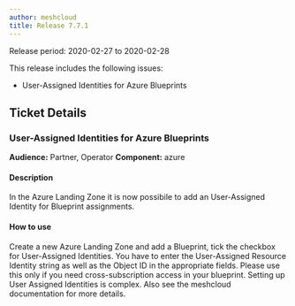 ```yaml
---
author: meshcloud
title: Release 7.7.1
---
```


Release period: 2020-02-27 to 2020-02-28

This release includes the following issues:
* User-Assigned Identities for Azure Blueprints
<!--truncate-->

## Ticket Details
### User-Assigned Identities for Azure Blueprints
**Audience:** Partner, Operator
**Component:** azure


#### Description
In the Azure Landing Zone it is now possibile to add an User-Assigned Identity for Blueprint assignments.

#### How to use
Create a new Azure Landing Zone and add a Blueprint, tick the checkbox for User-Assigned Identities. You have to enter
the User-Assigned Resource Identity string as well as the Object ID in the appropriate fields. Please use this
only if you need cross-subscription access in your blueprint. Setting up User Assigned Identities is complex. Also see
the meshcloud documentation for more details.

